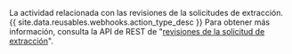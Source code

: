 La actividad relacionada con las revisiones de la solicitudes de extracción. {{ site.data.reusables.webhooks.action_type_desc }} Para obtener más información, consulta la API de REST de "[revisiones de la solicitud de extracción](/v3/pulls/reviews/)".